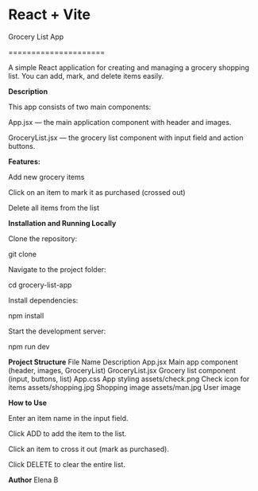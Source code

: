 # React + Vite
Grocery List App

=====================

A simple React application for creating and managing a grocery shopping list.
You can add, mark, and delete items easily.

**Description**

This app consists of two main components:

App.jsx — the main application component with header and images.

GroceryList.jsx — the grocery list component with input field and action buttons.

**Features:**

Add new grocery items

Click on an item to mark it as purchased (crossed out)

Delete all items from the list

**Installation and Running Locally**

Clone the repository:

git clone 


Navigate to the project folder:

cd grocery-list-app


Install dependencies:

npm install


Start the development server:

npm run dev

**Project Structure**
File Name	Description
App.jsx	Main app component (header, images, GroceryList)
GroceryList.jsx	Grocery list component (input, buttons, list)
App.css	App styling
assets/check.png	Check icon for items
assets/shopping.jpg	Shopping image
assets/man.jpg	User image


**How to Use**

Enter an item name in the input field.

Click ADD to add the item to the list.

Click an item to cross it out (mark as purchased).

Click DELETE to clear the entire list.

**Author**
Elena B
